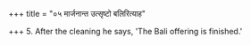 +++
title = "०५ मार्जनान्त उत्सृष्टो बलिरित्याह"

+++
5. After the cleaning he says, 'The Bali offering is finished.'
